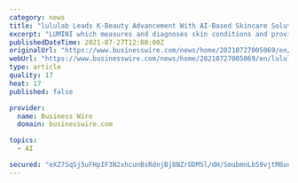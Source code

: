 ```yaml
---
category: news
title: "lululab Leads K-Beauty Advancement With AI-Based Skincare Solution"
excerpt: "LUMINI which measures and diagnoses skin conditions and provides customized skincare services using AI and big data technologies"
publishedDateTime: 2021-07-27T12:00:00Z
originalUrl: "https://www.businesswire.com/news/home/20210727005069/en/lululab-Leads-K-Beauty-Advancement-With-AI-Based-Skincare-Solution"
webUrl: "https://www.businesswire.com/news/home/20210727005069/en/lululab-Leads-K-Beauty-Advancement-With-AI-Based-Skincare-Solution"
type: article
quality: 17
heat: 17
published: false

provider:
  name: Business Wire
  domain: businesswire.com

topics:
  - AI

secured: "eXZ7SqSj5uFHpIF3N2xhcunBsRdnjBj8NZrODMSl/dH/SmubmnLb59vjtM8uunqeCLtvyMah1L8PXg44+MSzoxVIGJhlGGEALhr7HKRkigBbage0sJi+AambgGkXzGcrtVWmpsR3HrvwGMaTFij1lsDldMvNQGhNimeXh2OYf2pm5e+nE2174MD640Ts3nMMeH/QPgE6QxCqGT2Hi6NZKBWoj+8iQQMUbbEj8CWnraUydABHv65THTdXVyeMgBQd2UT0rkn0cTp3hckEg9kuqtCzYM9ohU7Z3Rm1qJJYIFn3rk8J4iVNMAARGVLnwqLsyKint917k3/qN177fkImx/cv5iTnWm/40qrZjYUC8NM=;dD8V/8hDtUgl1QLUfwxMZA=="
---
```


